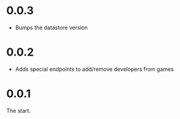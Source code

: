 # 0.0.3

* Bumps the datastore version

# 0.0.2

* Adds special endpoints to add/remove developers from games

# 0.0.1

The start.


